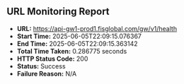## URL Monitoring Report

- **URL:** https://api-gw1-prod1.fisglobal.com/gw/v1/health
- **Start Time:** 2025-06-05T22:09:15.076367
- **End Time:** 2025-06-05T22:09:15.363142
- **Total Time Taken:** 0.286775 seconds
- **HTTP Status Code:** 200
- **Status:** Success
- **Failure Reason:** N/A
